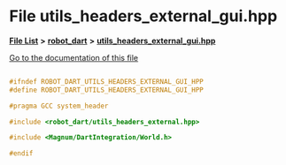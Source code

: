 

# File utils\_headers\_external\_gui.hpp

[**File List**](files.md) **>** [**robot\_dart**](dir_166284c5f0440000a6384365f2a45567.md) **>** [**utils\_headers\_external\_gui.hpp**](utils__headers__external__gui_8hpp.md)

[Go to the documentation of this file](utils__headers__external__gui_8hpp.md)

```C++

#ifndef ROBOT_DART_UTILS_HEADERS_EXTERNAL_GUI_HPP
#define ROBOT_DART_UTILS_HEADERS_EXTERNAL_GUI_HPP

#pragma GCC system_header

#include <robot_dart/utils_headers_external.hpp>

#include <Magnum/DartIntegration/World.h>

#endif

```

